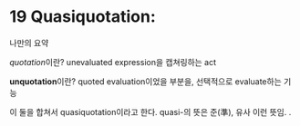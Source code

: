 19 Quasiquotation:
==================

나만의 요약

*quotation*이란? unevaluated expression을 캡쳐링하는 act

**unquotation**이란? quoted evaluation이었을 부분을, 선택적으로 evaluate하는 기능

이 둘을 합쳐서 quasiquotation이라고 한다. quasi-의 뜻은 준(準), 유사 이런 뜻임. .
